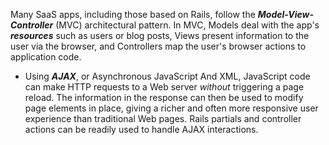 Many SaaS apps, including those based on Rails, follow the _**Model-View-Controller**_ (MVC) architectural pattern. In MVC, Models deal with the app's _**resources**_ such as users or blog posts, Views present information to the user via the browser, and Controllers  map the user's browser actions to application code.



*  Using _**AJAX**_, or Asynchronous JavaScript And XML, JavaScript code can make HTTP requests to a Web server *without* triggering a page reload.  The information in the response can then be used to modify page elements in place, giving a richer and often more responsive user experience than traditional Web pages.  Rails partials and controller actions can be readily used to handle AJAX interactions.